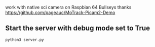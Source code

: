 
work with native sci camera on Raspbian 64 Bullseys
thanks https://github.com/pageauc/MoTrack-Picam2-Demo

## Start the server with debug mode set to True
```bash
python3 server.py
```

